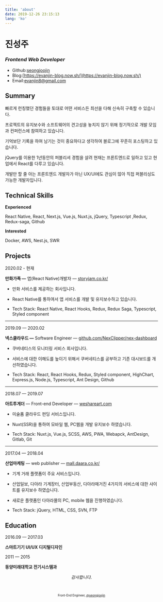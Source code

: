 ```yaml
---
title: 'about'
date: 2019-12-26 23:15:13
lang: 'ko'
---
```


# 진성주

### _Frontend Web Developer_

- Github:[seongjoojin](https://github.com/seongjoojin)
- Blog:[https://evanjin-blog.now.sh/](https://evanjin-blog.now.sh/)
- Email:evanjin8@gmail.com

## Summary

빠르게 런칭했던 경험들을 토대로 어떤 서비스든 최선을 다해 신속히 구축할 수 있습니다.

프로젝트의 유지보수와 소프트웨어의 견고성을 놓치지 않기 위해 정기적으로 개발 모임과 컨퍼런스에 참여하고 있습니다.

기억보단 기록을 하여 남기는 것이 중요하다고 생각하여 블로그에 꾸준히 포스팅하고 있습니다.

jQuery를 이용한 1년동안의 퍼블리셔 경험을 살려 현재는 프론트엔드로 일하고 있고 현업에서 React를 다루고 있습니다.

개발만 할 줄 아는 프론트엔드 개발자가 아닌 UX/UI에도 관심이 많아 직접 퍼블리싱도 가능한 개발자입니다.

## Technical Skills

**Experienced**

React Native, React, Next.js, Vue.js, Nuxt.js, jQuery, Typescript ,Redux, Redux-saga, Github

**Interested**

Docker, AWS, Nest.js, SWR

## Projects

2020.02 - 현재

**만화가족 —** 앱(React Native)개발자 — [storyjam.co.kr/](https://www.storyjam.co.kr/)

- 만화 서비스를 제공하는 회사입니다.
- React Native를 통하여서 앱 서비스를 개발 및 유지보수하고 있습니다.

- Tech Stack: React Native, React Hooks, Redux, Redux Saga, Typescript, Styled component

---

2019.09 — 2020.02

**넥스클라우드 —** Software Engineer — [github.com/NexClipper/nex-dashboard](https://github.com/NexClipper/nex-dashboard)

- 쿠버네티스의 모니터링 서비스 회사입니다.
- 서비스에 대한 이해도를 높이기 위해서 쿠버네티스를 공부하고 기존 대시보드를 개선하였습니다.

- Tech Stack: React, React Hooks, Redux, Styled component, HighChart, Express.js, Node.js, Typescript, Ant Design, Github

---

2018.07 — 2019.07

**아트투게더** — Front-end Developer — [weshareart.com](https://www.weshareart.com)

- 미술품 클라우드 펀딩 서비스입니다.
- Nuxt(SSR)을 통하여 모바일 웹, PC웹을 개발 유지보수 하였습니다.

- Tech Stack: Nuxt.js, Vue.js, SCSS, AWS, PWA, Webapck, AntDesign, Gitlab, Git

---

2017.04 — 2018.04

**산업마케팅** — web publisher — [mall.daara.co.kr/](http://mall.daara.co.kr/)

- 기계 거래 플랫폼이 주요 서비스입니다.
- 산업일보, 다아라 기계장터, 산업부동산, 다아라매거진 4가지의 서비스에 대한 사이트를 유지보수 하였습니다.
- 새로운 플랫폼인 다아라몰의 PC, mobile 웹을 진행하였습니다.

- Tech Stack: jQuery, HTML, CSS, SVN, FTP

## Education

2016.09 — 2017.03

**스마트기기 UI/UX 디지털디자인**

2011 — 2015

**동양미래대학교 전기시스템과**

<div align="center" class="final">

_감사합니다._

<br/>

<sub><sup>Front-End Engineer, <a href="https://github.com/seongjoojin">@seongjoojin</a></sup></sub>

</div>
